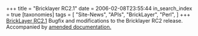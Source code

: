 +++
title = "Bricklayer RC2.1"
date = 2006-02-08T23:55:44
in_search_index = true
[taxonomies]
tags = [
	"Site-News",
	"APIs",
	"BrickLayer",
	"Perl",
]
+++
<a href="http://jeremy.marzhillstudios.com/bricklayer/BrickLayerRC2.1.tar.gz">BrickLayer RC2.1</a> Bugfix and modifications to the Bricklayer RC2 release. Accompanied by <a href="http://jeremy.marzhillstudios.com/bricklayer/BKManual/">amended documentation.</a> 
